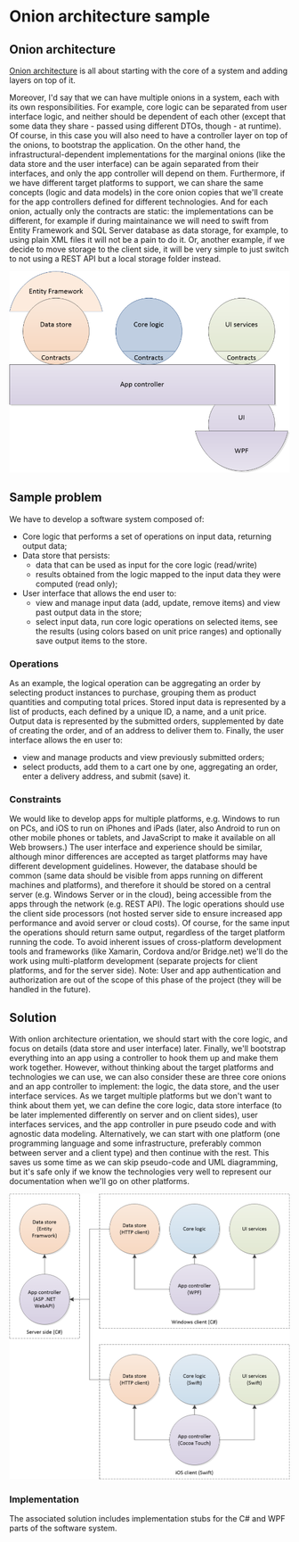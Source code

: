 # Onion architecture sample

## Onion architecture
[Onion architecture](http://adrianbontea.com/2014/03/10/cone-architecture/) is all about starting with the core of a system and adding layers on top of it.

Moreover, I'd say that we can have multiple onions in a system, each with its own responsibilities. For example, core logic can be separated from user interface logic, and neither should be dependent of each other (except that some data they share - passed using different DTOs, though - at runtime). Of course, in this case you will also need to have a controller layer on top of the onions, to bootstrap the application. On the other hand, the infrastructural-dependent implementations for the marginal onions (like the data store and the user interface) can be again separated from their interfaces, and only the app controller will depend on them.
Furthermore, if we have different target platforms to support, we can share the same concepts (logic and data models) in the core onion copies that we'll create for the app controllers defined for different technologies. And for each onion, actually only the contracts are static: the implementations can be different, for example if during maintainance we will need to swift from Entity Framework and SQL Server database as data storage, for example, to using plain XML files it will not be a pain to do it. Or, another example, if we decide to move storage to the client side, it will be very simple to just switch to not using a REST API but a local storage folder instead.

![](generic-diagram.png)

## Sample problem
We have to develop a software system composed of:
 - Core logic that performs a set of operations on input data, returning output data;
 - Data store that persists:
   - data that can be used as input for the core logic (read/write)
   - results obtained from the logic mapped to the input data they were computed (read only);
 - User interface that allows the end user to:
   - view and manage input data (add, update, remove items) and view past output data in the store;
   - select input data, run core logic operations on selected items, see the results (using colors based on unit price ranges) and optionally save output items to the store.

### Operations
As an example, the logical operation can be aggregating an order by selecting product instances to purchase, grouping them as product quantities and computing total prices.
Stored input data is represented by a list of products, each defined by a unique ID, a name, and a unit price.
Output data is represented by the submitted orders, supplemented by date of creating the order, and of an address to deliver them to.
Finally, the user interface allows the en user to:
 - view and manage products and view previously submitted orders;
 - select products, add them to a cart one by one, aggregating an order, enter a delivery address, and submit (save) it.

### Constraints
We would like to develop apps for multiple platforms, e.g. Windows to run on PCs, and iOS to run on iPhones and iPads (later, also Android to run on other mobile phones or tablets, and JavaScript to make it available on all Web browsers.)
The user interface and experience should be similar, although minor differences are accepted as target platforms may have different development guidelines.
However, the database should be common (same data should be visible from apps running on different machines and platforms), and therefore it should be stored on a central server (e.g. Windows Server or in the cloud), being accessible from the apps through the network (e.g. REST API).
The logic operations should use the client side processors (not hosted server side to ensure increased app performance and avoid server or cloud costs).
Of course, for the same input the operations should return same output, regardless of the target platform running the code.
To avoid inherent issues of cross-platform development tools and frameworks (like Xamarin, Cordova and/or Bridge.net) we'll do the work using multi-platform development (separate projects for client platforms, and for the server side).
Note: User and app authentication and authorization are out of the scope of this phase of the project (they will be handled in the future).

## Solution
With onlion architecture orientation, we should start with the core logic, and focus on details (data store and user interface) later. Finally, we'll bootstrap everything into an app using a controller to hook them up and make them work together.
However, without thinking about the target platforms and technologies we can use, we can also consider these are three core onions and an app controller to implement: the logic, the data store, and the user interface services.
As we target multiple platforms but we don't want to think about them yet, we can define the core logic, data store interface (to be later implemented differently on server and on client sides), user interfaces services, and the app controller in pure pseudo code and with agnostic data modeling.
Alternatively, we can start with one platform (one programming language and some infrastructure, preferably common between server and a client type) and then continue with the rest. This saves us some time as we can skip pseudo-code and UML diagramming, but it's safe only if we know the technologies very well to represent our documentation when we'll go on other platforms.

![](multiplatform-diagram.png)

### Implementation
The associated solution includes implementation stubs for the C# and WPF parts of the software system.

